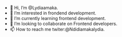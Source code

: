 - 👋 Hi, I’m @Lydiaamaka.
- 👀 I’m interested in frondend development.
- 🌱 I’m currently learning frontend development.
- 💞️ I’m looking to collaborate on Frontend developers.
- 📫 How to reach me twiter:@Ndidiamakalydia.

<!---
Lydiaamaka/Lydiaamaka is a ✨ special ✨ repository because its `README.md` (this file) appears on your GitHub profile.
You can click the Preview link to take a look at your changes.
--->
